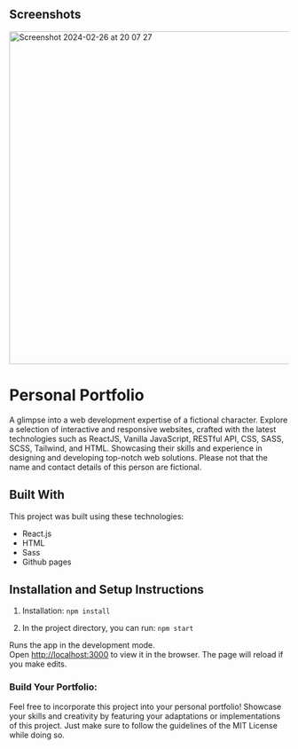 Screenshots
---------------------

<img width="600" alt="Screenshot 2024-02-26 at 20 07 27" src="https://github.com/adriiiiiix/adriana-nastase/assets/88784785/13bc93af-a15e-4cf7-9da1-cb0244ef9e56">


# Personal Portfolio
A glimpse into a web development expertise of a fictional character. Explore a selection of interactive and responsive websites, crafted with the latest technologies such as ReactJS, Vanilla JavaScript, RESTful API, CSS, SASS, SCSS, Tailwind, and HTML. Showcasing their skills and experience in designing and developing top-notch web solutions. Please not that the name and contact details of this person are fictional. 


## Built With
This project was built using these technologies:
- React.js
- HTML
- Sass
- Github pages

## Installation and Setup Instructions
1. Installation: `npm install`

2. In the project directory, you can run: `npm start`

Runs the app in the development mode.\
Open [http://localhost:3000](http://localhost:3000) to view it in the browser.
The page will reload if you make edits.

### Build Your Portfolio:
Feel free to incorporate this project into your personal portfolio! Showcase your skills and creativity by featuring your adaptations or implementations of this project. Just make sure to follow the guidelines of the MIT License while doing so.
